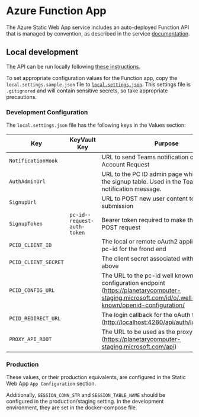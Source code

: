 # Azure Function App

The Azure Static Web App service includes an auto-deployed Function API that is managed by convention, as described in the service [documentation](https://docs.microsoft.com/en-us/azure/static-web-apps/apis).

## Local development

The API can be run locally following [these instructions](https://docs.microsoft.com/en-us/azure/static-web-apps/add-api#run-the-api-locally).

To set appropriate configuration values for the Function app, copy the `local.settings.sample.json` file to [`local.settings.json`](https://docs.microsoft.com/en-us/azure/static-web-apps/application-settings#about-api-app-settings). This settings file is `.gitignored` and will contain sensitive secrets, so take appropriate precautions.

### Development Configuration

The `local.settings.json` file has the following keys in the Values section:

|Key|KeyVault Key|Purpose|
|---|---|---|
|`NotificationHook`|  | URL to send Teams notification on new Account Request
|`AuthAdminUrl`| | URL to the PC ID admin page which contains the signup table. Used in the Teams notification message.
|`SignupUrl`| | URL to POST new user content to on submission
|`SignupToken` | `pc-id--request-auth-token` | Bearer token required to make the above POST request
|`PCID_CLIENT_ID`| | The local or remote oAuth2 application id in pc-id for the frond end|
|`PCID_CLIENT_SECRET` | | The client secret associated with the client id above |
|`PCID_CONFIG_URL`| | The URL to the pc-id well known OIDC configuration endpoint (<https://planetarycomputer-staging.microsoft.com/id/o/.well-known/openid-configuration/>|
|`PCID_REDIRECT_URL` | | The login callback for the oAuth flow (<http://localhost:4280/api/auth/login/callback>)
|`PROXY_API_ROOT` | | The URL to be used as the proxy upstream (<https://planetarycomputer-staging.microsoft.com/api>)

### Production

These values, or their production equivalents, are configured in the Static
Web App `App Configuration` section.

Additionally, `SESSION_CONN_STR` and `SESSION_TABLE_NAME` should be configured
in the production/staging setting. In the development environment, they are set
in the docker-compose file.
